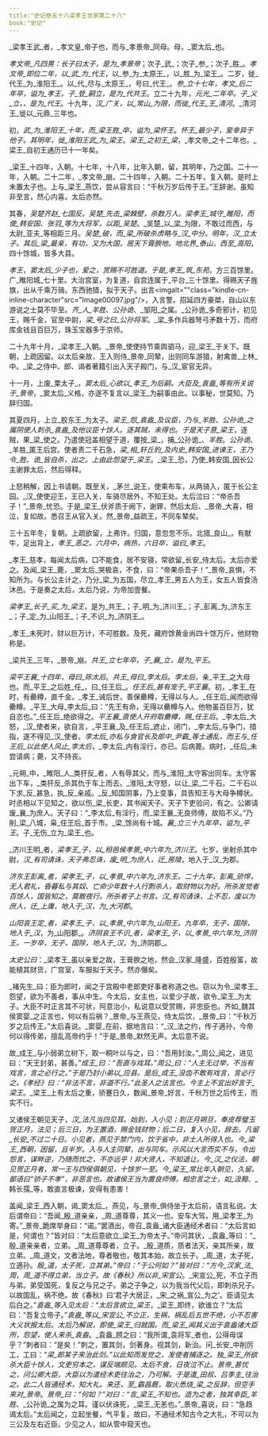```yaml
---
title:"史记卷五十八梁孝王世家第二十八"
book:"史记"
---
```

_梁孝王武_者，_孝文皇_帝子也，而与_孝景帝_同母。母，_窦太后_也。

_孝文帝_凡四男：长子曰太子，是为_孝景帝_；次子_武_；次子_参_；次子_胜_。_孝文帝_即位二年，以_武_为_代王_，以_参_为_太原王_，以_胜_为_梁王_。二岁，徙_代王_为_淮阳王_。以_代_尽与_太原王_，号曰_代王_。_参_立十七年，_孝文_后二年卒，谥为_孝王_。子_登_嗣立，是为_代共王_。立二十九年，_元光_二年卒。子_义_立，，是为_代王_。十九年，_汉_广关，以_常山_为限，而徙_代王_王_清河_。_清河王_徙以_元鼎_三年也。

初，_武_为_淮阳王_十年，而_梁王胜_卒，谥为_梁怀王_。_怀王_最少子，爱幸异于他子。其明年，徙_淮阳王武_为_梁王_。_梁王_之初王_梁_，_孝文帝_之十二年也。_梁王_自初王通历已十一年矣。

_梁王_十四年，入朝。十七年，十八年，比年入朝，留，其明年，乃之国。二十一年，入朝。二十二年，_孝文帝_崩。二十四年，入朝。二十五年，复入朝。是时上未置太子也。上与_梁王_燕饮，尝从容言曰：“千秋万岁后传于王。”王辞谢。虽知非至言，然心内喜。太后亦然。

其春，_吴楚齐赵_七国反。_吴楚_先击_梁棘壁_，杀数万人。_梁孝王_城守_睢阳_，而使_韩安国_、_张羽_等为大将军，以距_吴楚_。_吴楚_以_梁_为限，不敢过而西，与太尉_亚夫_等相距三月。_吴楚_破，而_梁_所破杀虏略与_汉_中分。明年，_汉_立太子。其后_梁_最亲，有功，又为大国，居天下膏腴地。地北界_泰山_，西至_高阳_，四十馀城，皆多大县。

_孝王_，_窦太后_少子也，爱之，赏赐不可胜道。于是_孝王_筑_东苑_，方三百馀里。广_睢阳城_七十里。大治宫室，为复道，自宫连属于_平台_三十馀里。得赐天子旌旗，出从千乘万骑。东西驰猎，拟于天子。出言<imgalt=""class="kindle-cn-inline-character"src="Image00097.jpg"/>，入言警。招延四方豪桀，自山以东游说之士莫不毕至。_齐_人_羊胜_、_公孙诡_、_邹阳_之属。_公孙诡_多奇邪计，初见王，赐千金，官至中尉，_梁_号之曰_公孙将军_。_梁_多作兵器弩弓矛数十万，而府库金钱且百巨万，珠玉宝器多于京师。

二十九年十月，_梁孝王_入朝。_景帝_使使持节乘舆驷马，迎_梁王_于关下。既朝，上疏因留。以太后亲故，王入则侍_景帝_同辇，出则同车游猎，射禽兽_上林_中。_梁_之侍中、郎、谒者著籍引出入天子殿门，与_汉_宦官无异。

十一月，上废_栗太子_，_窦太后_心欲以_孝王_为后嗣。大臣及_袁盎_等有所关说于_景帝_，_窦太后_义格，亦遂不复言以_梁王_为嗣事由此。以事秘，世莫知。乃辞归国。

其夏四月，上立_胶东王_为太子。_梁王_怨_袁盎_及议臣，乃与_羊胜_、_公孙诡_之属阴使人刺杀_袁盎_及他议臣十馀人。逐其贼，未得也。于是天子意_梁王_，逐贼，果_梁_使之。乃遣使冠盖相望于道，覆按_梁_，捕_公孙诡_、_羊胜_。_公孙诡_、_羊胜_匿王后宫。使者责二千石急，_梁_相_轩丘豹_及内史_韩安国_进谏王，王乃令_胜_、_诡_皆自杀，出之。上由此怨望于_梁王_。_梁王_恐，乃使_韩安国_因长公主谢罪太后，然后得释。

上怒稍解，因上书请朝。既至关，_茅兰_说王，使乘布车，从两骑入，匿于长公主园。_汉_使使迎王，王已入关，车骑尽居外，不知王处。太后泣曰：“帝杀吾子！”_景帝_忧恐。于是_梁王_伏斧质于阙下，谢罪，然后太后、_景帝_大喜，相泣，复如故。悉召王从官入关。然_景帝_益疏王，不同车辇矣。

三十五年冬，复朝。上疏欲留，上弗许。归国，意忽忽不乐。北猎_良山_，有献牛，足出背上，_孝王_恶之。六月中，病热，六日卒，谥曰_孝王_。

_孝王_慈孝，每闻太后病，口不能食，居不安寝，常欲留_长安_侍太后。太后亦爱之。及闻_梁王_薨，_窦太后_哭极哀，不食，曰：“帝果杀吾子！”_景帝_哀惧，不知所为。与长公主计之，乃分_梁_为五国，尽立_孝王_男五人为王，女五人皆食汤沐邑。于是奏之太后，太后乃说，为帝加壹餐。

_梁孝王_长子_买_为_梁王_，是为_共王_；子_明_为_济川王_；子_彭离_为_济东王_；子_定_为_山阳王_；子_不识_为_济阴王_。

_孝王_未死时，财以巨万计，不可胜数。及死，藏府馀黄金尚四十馀万斤，他财物称是。

_梁共王_三年，_景帝_崩。_共王_立七年卒，子_襄_立，是为_平王_。

_梁平王襄_十四年，母曰_陈太后_。_共王_母曰_李太后_。_李太后_，亲_平王_之大母也。而_平王_之后姓_任_，曰_任王后_。_任王后_甚有宠于_平王襄_。初，_孝王_在时，有罍樽，直千金。_孝王_诫后世，善保罍樽，无得以与人。_任王后_闻而欲得罍樽。_平王_大母_李太后_曰：“先王有命，无得以罍樽与人。他物虽百巨万，犹自恣也。”_任王后_绝欲得之。_平王襄_直使人开府取罍樽，赐_任王后_。_李太后_大怒，_汉_使者来，欲自言，_平王襄_及_任王后_遮止，闭门，_李太后_与争门，措指，遂不得见_汉_使者。_李太后_亦私与食官长及郎中_尹霸_等士通乱，而王与_任王后_以此使人风止_李太后_，_李太后_内有淫行，亦已。后病薨。病时，_任后_未尝请病；薨，又不持丧。

_元朔_中，_睢阳_人_类犴反_者，人有辱其父，而与_淮阳_太守客出同车。太守客出下车，_类犴反_杀其仇于车上而去。_淮阳_太守怒，以让_梁_二千石。二千石以下求_反_甚急，执_反_亲戚。_反_知国阴事，乃上变事，具告知王与大母争樽状。时丞相以下见知之，欲以伤_梁_长吏，其书闻天子。天子下吏验问，有之。公卿请废_襄_为庶人。天子曰：“_李太后_有淫行，而_梁王襄_无良师傅，故陷不义。”乃削_梁_八城，枭_任王后_首于市。_梁_馀尚有十城。_襄_立三十九年卒，谥为_平王_。子_无伤_立为_梁王_也。

_济川王明_者，_梁孝王_子，以_桓邑侯孝景_中六年为_济川王_。七岁，坐射杀其中尉，_汉_有司请诛，天子弗忍诛，废_明_为庶人，迁_房陵_，地入于_汉_为郡。

_济东王彭离_者，_梁孝王_子，以_孝景_中六年为_济东王_。二十九年，_彭离_骄悍，无人君礼，昏暮私与其奴、亡命少年数十人行剽杀人，取财物以为好。所杀发觉者百馀人，国皆知之，莫敢夜行。所杀者子上书言。_汉_有司请诛，上不忍，废以为庶人，迁_上庸_，地入于_汉_，为_大河郡_。

_山阳哀王定_者，_梁孝王_子，以_孝景_中六年为_山阳王_。九年卒，无子，国除，地入于_汉_，为_山阳郡_。_济阴哀王不识_者，_梁孝王_子，以_孝景_中六年为_济阴王_。一岁卒，无子，国除，地入于_汉_，为_济阴郡_。

_太史公曰_：_梁孝王_虽以亲爱之故，王膏腴之地，然会_汉家_隆盛，百姓殷富，故能植其财货，广宫室，车服拟于天子。然亦僭矣。

_褚先生_曰：臣为郎时，闻之于宫殿中老郎吏好事者称道之也。窃以为令_梁孝王_怨望，欲为不善者，事从中生。今太后，女主也，以爱少子故，欲令_梁王_为太子。大臣不时正言其不可状，阿意治小，私说意以受赏赐，非忠臣也。齐如_魏其侯窦婴_之正言也，何以有后祸？_景帝_与王燕见，侍太后饮，_景帝_曰：“千秋万岁之后传王。”太后喜说。_窦婴_在前，据地言曰：“_汉_法之约，传子適孙，今帝何以得传弟，擅乱高帝约乎！”于是_景帝_默然无声。太后意不说。

故_成王_与小弱弟立树下，取一桐叶以与之，曰：“吾用封汝。”_周公_闻之，进见曰：“天王封弟，甚善。”_成王_曰：“吾直与戏耳。”_周公_曰：“人主无过举，不当有戏言，言之必行之。”于是乃封小弟以_应县_。是后_成王_没齿不敢有戏言，言必行之。《孝经》曰：“非法不言，非道不行。”此圣人之法言也。今主上不宜出好言于_梁王_。_梁王_上有太后之重，骄蹇日久，数闻_景帝_好言，千秋万世之后传王，而实不行。

又诸侯王朝见天子，_汉_法凡当四见耳。始到，入小见；到正月朔旦，奉皮荐璧玉贺正月，法见；后三日，为王置酒，赐金钱财物；后二日，复入小见，辞去。凡留_长安_不过二十日。小见者，燕见于禁门内，饮于省中，非士人所得入也。今_梁王_西朝，因留，且半岁。入与人主同辇，出与同车。示风以大言而实不与，令出怨言，谋畔逆，乃随而忧之，不亦远乎！非大贤人，不知退让。今_汉_之仪法，朝见贺正月者，常一王与四侯俱朝见，十馀岁一至。今_梁王_常比年入朝见，久留。鄙语曰“骄子不孝”，非恶言也。故诸侯王当为置良师傅，相忠言之士，如_汲黯_、_韩长孺_等，敢直言极谏，安得有患害！

盖闻_梁王_西入朝，谒_窦太后_，燕见，与_景帝_俱侍坐于太后前，语言私说。太后谓帝曰：“吾闻_殷_道亲亲，_周_道尊尊，其义一也。安车大驾，用_梁孝王_为寄。”_景帝_跪席举身曰：“诺。”罢酒出，帝召_袁盎_诸大臣通经术者曰：“太后言如是，何谓也？”皆对曰：“太后意欲立_梁王_为帝太子。”帝问其状，_袁盎_等曰：“_殷_道亲亲者，立弟。_周_道尊尊者，立子。_殷_道质，质者法天，亲其所亲，故立弟。_周_道文，文者法地，尊者敬也，敬其本始，故立长子。_周_道，太子死，立適孙。_殷_道，太子死，立其弟。”帝曰：“于公何如？”皆对曰：“方今_汉家_法_周_，_周_道不得立弟，当立子。故《春秋》所以非_宋宣公_。_宋宣公_死，不立子而与弟。弟受国死，复反之与兄之子。弟之子争之，以为我当代父后，即刺杀兄子。以故国乱，祸不绝。故《春秋》曰‘君子大居正，_宋_之祸_宣公_为之’。臣请见太后白之。”_袁盎_等入见太后：“太后言欲立_梁王_，_梁王_即终，欲谁立？”太后曰：“吾复立帝子。”_袁盎_等以_宋宣公_不立正，生祸，祸乱后五世不绝，小不忍害大义状报太后。太后乃解说，即使_梁王_归就国。而_梁王_闻其义出于袁盎诸大臣所，怨望，使人来杀_袁盎_。_袁盎_顾之曰：“我所谓_袁将军_者也，公得毋误乎？”刺者曰：“是矣！”刺之，置其剑，剑著身。视其剑，新治。问_长安_中削厉工，工曰：“_梁_郎某子来治此剑。”以此知而发觉之，发使者捕逐之。独_梁王_所欲杀大臣十馀人，文吏穷本之，谋反端颇见。太后不食，日夜泣不止。_景帝_甚忧之，问公卿大臣，大臣以为遣经术吏往治之，乃可解。于是遣_田叔_、_吕季主_往治之。此二人皆通经术，知大礼。来还，至_霸昌厩_，取火悉烧_梁_之反辞，但空手来对_景帝_。_景帝_曰：“何如？”对曰：“言_梁王_不知也。造为之者，独其幸臣_羊胜_、_公孙诡_之属为之耳。谨以伏诛死，_梁王_无恙也。”_景帝_喜说，曰：“急趋谒太后。”太后闻之，立起坐餐，气平复。故曰，不通经术知古今之大礼，不可以为三公及左右近臣。少见之人，如从管中窥天也。
